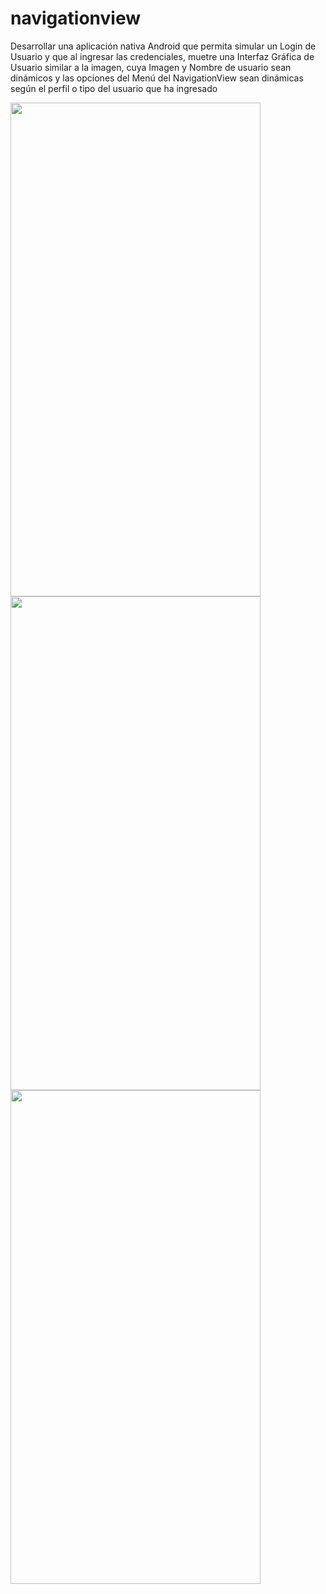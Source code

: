 # navigationview
Desarrollar una aplicación nativa Android que permita simular un Login de Usuario y que al ingresar las credenciales, muetre una Interfaz Gráfica de Usuario similar a la imagen, cuya Imagen y Nombre de usuario sean dinámicos y las opciones del Menú del  NavigationView sean dinámicas según el perfil o tipo del usuario que ha ingresado


<img src="https://i.imgur.com/47L435V.png" width="400" height="790">
<img src="https://i.imgur.com/1euaXGz.png" width="400" height="790">
<img src="https://i.imgur.com/IcNvYvp.png" width="400" height="790">
